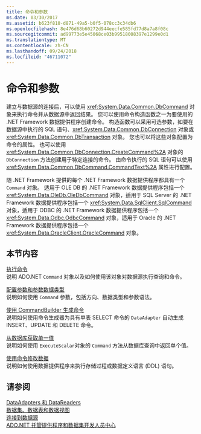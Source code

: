 ```yaml
---
title: 命令和参数
ms.date: 03/30/2017
ms.assetid: b623f810-d871-49a5-b0f5-078cc3c34db6
ms.openlocfilehash: 8e476d68b60272d944eecfe585fd77d8a7a8f08c
ms.sourcegitcommit: ad99773e5e45068ce03b99518008397e1299e0d1
ms.translationtype: MT
ms.contentlocale: zh-CN
ms.lasthandoff: 09/24/2018
ms.locfileid: "46711072"
---
```

# <a name="commands-and-parameters"></a>命令和参数
建立与数据源的连接后，可以使用 <xref:System.Data.Common.DbCommand> 对象来执行命令并从数据源中返回结果。 您可以使用命令构造函数之一为要使用的 .NET Framework 数据提供程序创建命令。 构造函数可以采用可选参数，如要在数据源中执行的 SQL 语句、<xref:System.Data.Common.DbConnection> 对象或 <xref:System.Data.Common.DbTransaction> 对象。 您也可以将这些对象配置为命令的属性。 也可以使用 <xref:System.Data.Common.DbConnection.CreateCommand%2A> 对象的 `DbConnection` 方法创建用于特定连接的命令。 由命令执行的 SQL 语句可以使用 <xref:System.Data.Common.DbCommand.CommandText%2A> 属性进行配置。  
  
 随 .NET Framework 提供的每个 .NET Framework 数据提供程序都具有一个 `Command` 对象。 适用于 OLE DB 的 .NET Framework 数据提供程序包括一个 <xref:System.Data.OleDb.OleDbCommand> 对象，适用于 SQL Server 的 .NET Framework 数据提供程序包括一个 <xref:System.Data.SqlClient.SqlCommand> 对象，适用于 ODBC 的 .NET Framework 数据提供程序包括一个 <xref:System.Data.Odbc.OdbcCommand> 对象，适用于 Oracle 的 .NET Framework 数据提供程序包括一个 <xref:System.Data.OracleClient.OracleCommand> 对象。  
  
## <a name="in-this-section"></a>本节内容  
 [执行命令](../../../../docs/framework/data/adonet/executing-a-command.md)  
 说明 ADO.NET `Command` 对象以及如何使用该对象对数据源执行查询和命令。  
  
 [配置参数和参数数据类型](../../../../docs/framework/data/adonet/configuring-parameters-and-parameter-data-types.md)  
 说明如何使用 `Command` 参数，包括方向、数据类型和参数语法。  
  
 [使用 CommandBuilder 生成命令](../../../../docs/framework/data/adonet/generating-commands-with-commandbuilders.md)  
 说明如何使用命令生成器为具有单表 SELECT 命令的 `DataAdapter` 自动生成 INSERT、UPDATE 和 DELETE 命令。  
  
 [从数据库获取单一值](../../../../docs/framework/data/adonet/obtaining-a-single-value-from-a-database.md)  
 说明如何使用 `ExecuteScalar`对象的 `Command` 方法从数据库查询中返回单个值。  
  
 [使用命令修改数据](../../../../docs/framework/data/adonet/using-commands-to-modify-data.md)  
 说明如何使用数据提供程序来执行存储过程或数据定义语言 (DDL) 语句。  
  
## <a name="see-also"></a>请参阅  
 [DataAdapters 和 DataReaders](../../../../docs/framework/data/adonet/dataadapters-and-datareaders.md)  
 [数据集、数据表和数据视图](../../../../docs/framework/data/adonet/dataset-datatable-dataview/index.md)  
 [连接到数据源](../../../../docs/framework/data/adonet/connecting-to-a-data-source.md)  
 [ADO.NET 托管提供程序和数据集开发人员中心](https://go.microsoft.com/fwlink/?LinkId=217917)
